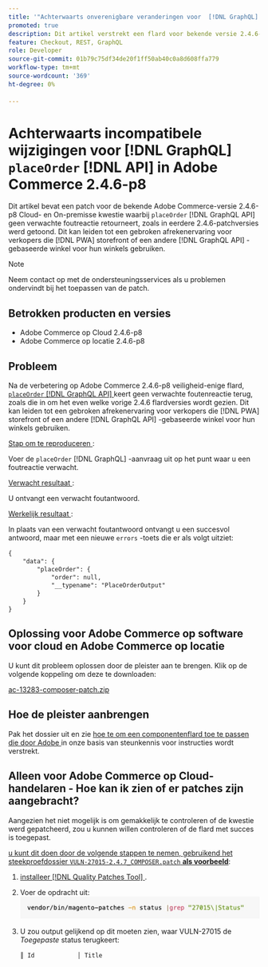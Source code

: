 ```yaml
---
title: '"Achterwaarts onverenigbare veranderingen voor  [!DNL GraphQL]  "placeOrder" [!DNL API]  in Adobe Commerce 2.4.6-p8"'
promoted: true
description: Dit artikel verstrekt een flard voor bekende versie 2.4.6-p8 van Adobe Commerce Cloud en op-gebouw kwestie waar ` placeOrder'  [!DNL GraphQL API]  geen verwachte foutenreactie terugkeert, zoals gezien in vorige 2.4.6 flardversies. Dit kan tot een gebroken controleervaring voor verkopers leiden die PWA storefront of een andere  [!DNL GraphQL API] gebaseerde opslagplaats voor hun opslag gebruiken.
feature: Checkout, REST, GraphQL
role: Developer
source-git-commit: 01b79c75df34de20f1ff50ab40c0a8d608ffa779
workflow-type: tm+mt
source-wordcount: '369'
ht-degree: 0%

---
```


# Achterwaarts incompatibele wijzigingen voor [!DNL GraphQL] `placeOrder` [!DNL API] in Adobe Commerce 2.4.6-p8

Dit artikel bevat een patch voor de bekende Adobe Commerce-versie 2.4.6-p8 Cloud- en On-premisse kwestie waarbij `placeOrder` [!DNL GraphQL API] geen verwachte foutreactie retourneert, zoals in eerdere 2.4.6-patchversies werd getoond. Dit kan leiden tot een gebroken afrekenervaring voor verkopers die [!DNL PWA] storefront of een andere [!DNL GraphQL API] -gebaseerde winkel voor hun winkels gebruiken.

>[!NOTE]
>
>Neem contact op met de ondersteuningsservices als u problemen ondervindt bij het toepassen van de patch.

## Betrokken producten en versies

* Adobe Commerce op Cloud 2.4.6-p8
* Adobe Commerce op locatie 2.4.6-p8

## Probleem

Na de verbetering op Adobe Commerce 2.4.6-p8 veiligheid-enige flard, [`placeOrder` [!DNL GraphQL API] ](https://developer.adobe.com/commerce/webapi/graphql/schema/cart/mutations/place-order/) keert geen verwachte foutenreactie terug, zoals die in om het even welke vorige 2.4.6 flardversies wordt gezien. Dit kan leiden tot een gebroken afrekenervaring voor verkopers die [!DNL PWA] storefront of een andere [!DNL GraphQL API] -gebaseerde winkel voor hun winkels gebruiken.

<u> Stap om te reproduceren </u>:

Voer de `placeOrder` [!DNL GraphQL] -aanvraag uit op het punt waar u een foutreactie verwacht.

<u> Verwacht resultaat </u>:

U ontvangt een verwacht foutantwoord.

<u> Werkelijk resultaat </u>:

In plaats van een verwacht foutantwoord ontvangt u een succesvol antwoord, maar met een nieuwe `errors` -toets die er als volgt uitziet:

```
{
    "data": {
        "placeOrder": {
            "order": null,
            "__typename": "PlaceOrderOutput"
        }
    }
}
```

## Oplossing voor Adobe Commerce op software voor cloud en Adobe Commerce op locatie

U kunt dit probleem oplossen door de pleister aan te brengen.
Klik op de volgende koppeling om deze te downloaden:

[ac-13283-composer-patch.zip](assets/ac-13283-composer-patch.zip)

## Hoe de pleister aanbrengen

Pak het dossier uit en zie [ hoe te om een componentenflard toe te passen die door Adobe ](https://experienceleague.adobe.com/docs/commerce-knowledge-base/kb/how-to/how-to-apply-a-composer-patch-provided-by-magento.html) in onze basis van steunkennis voor instructies wordt verstrekt.

## Alleen voor Adobe Commerce op Cloud-handelaren - Hoe kan ik zien of er patches zijn aangebracht?

Aangezien het niet mogelijk is om gemakkelijk te controleren of de kwestie werd gepatcheerd, zou u kunnen willen controleren of de flard met succes is toegepast.

<u> u kunt dit doen door de volgende stappen te nemen, gebruikend het steekproefdossier `VULN-27015-2.4.7_COMPOSER.patch` **als voorbeeld</u>**:

1. [ installeer  [!DNL Quality Patches Tool] ](https://experienceleague.adobe.com/docs/commerce-operations/tools/quality-patches-tool/usage.html).
1. Voer de opdracht uit:<br>
   ![ ac-13283-tell-if-patch-applied-code ](assets/cve-2024-34102-tell-if-patch-applied-code.png)
1. U zou output gelijkend op dit moeten zien, waar VULN-27015 de *Toegepaste* status terugkeert:

   ```bash
   ║ Id            │ Title                                                        │ Category        │ Origin                 │ Status      │ Details                                          ║ ║ N/A           │ ../m2-hotfixes/VULN-27015-2.4.7_COMPOSER_patch.patch      │ Other           │ Local                  │ Applied     │ Patch type: Custom                                
   ```

<!-- For Step 2:
     ```bash
    vendor/bin/magento-patches -n status |grep "27015\|Status"
     ```
-->

